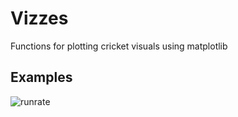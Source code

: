 # Vizzes

Functions for plotting cricket visuals using matplotlib

## Examples 

![runrate]('.runrate.png')
